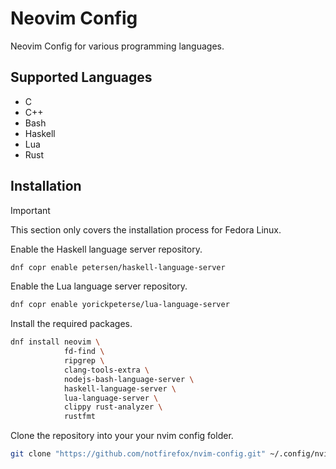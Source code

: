 # Neovim Config
Neovim Config for various programming languages.

## Supported Languages
- C
- C++
- Bash
- Haskell
- Lua
- Rust

## Installation

> [!IMPORTANT]
> This section only covers the installation process for Fedora Linux.

Enable the Haskell language server repository.
```sh
dnf copr enable petersen/haskell-language-server
```

Enable the Lua language server repository.
```sh
dnf copr enable yorickpeterse/lua-language-server
```

Install the required packages.
```sh
dnf install neovim \
            fd-find \
            ripgrep \
            clang-tools-extra \
            nodejs-bash-language-server \
            haskell-language-server \
            lua-language-server \
            clippy rust-analyzer \
            rustfmt
```

Clone the repository into your your nvim config folder.
```sh
git clone "https://github.com/notfirefox/nvim-config.git" ~/.config/nvim
```
